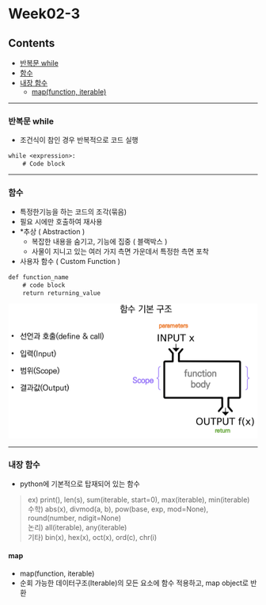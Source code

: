 # Week02-3

## Contents
- [반복문 while](#반복문-while)
- [함수](#함수)
- [내장 함수](#내장-함수)
  * [map(function, iterable)](#map)
---
### 반복문 while
-   조건식이 참인 경우 반복적으로 코드 실행
```
while <expression>:
    # Code block
```

---

### 함수
-   특정한기능을 하는 코드의 조각(묶음)
-   필요 시에만 호출하여 재사용
-   *추상 ( Abstraction )
    - 복잡한 내용을 숨기고, 기능에 집중 ( 블랙박스 )
    - 사물이 지니고 있는 여러 가지 측면 가운데서 특정한 측면 포착
-   사용자 함수 ( Custom Function )
```
def function_name
    # code block
    return returning_value
```
![함수 정리](img/01.png)

---

### 내장 함수
-   python에 기본적으로 탑재되어 있는 함수
> ex) print(), len(s), sum(iterable, start=0), max(iterable), min(iterable)
<br>수학) abs(x), divmod(a, b), pow(base, exp, mod=None), round(number, ndigit=None)
<br>논리) all(iterable), any(iterable)
<br>기타) bin(x), hex(x), oct(x), ord(c), chr(i)

#### map
-   map(function, iterable)
-   순회 가능한 데이터구조(Iterable)의 모든 요소에 함수 적용하고, map object로 반환